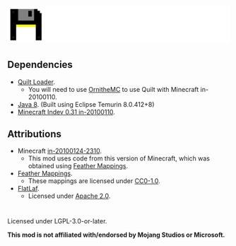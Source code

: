 # ![](./assets/logo.png)

## Dependencies  
- [Quilt Loader](https://quiltmc.org/).  
  - You will need to use [OrnitheMC](https://ornithemc.net/) to use Quilt with Minecraft in-20100110.  
- [Java 8](https://adoptium.net/temurin/releases/?version=8). (Built using Eclipse Temurin 8.0.412+8)  
- [Minecraft Indev 0.31 in-20100110](https://minecraft.wiki/w/Java_Edition_Indev_0.31_20100110).  

## Attributions  
- Minecraft [in-20100124-2310](https://minecraft.wiki/w/Java_Edition_Indev_0.31_20100124-2).  
  - This mod uses code from this version of Minecraft, which was obtained using [Feather Mappings](https://github.com/OrnitheMC/feather-mappings).  
- [Feather Mappings](https://github.com/OrnitheMC/feather-mappings).  
  - These mappings are licensed under [CC0-1.0](https://github.com/OrnitheMC/feather-mappings/blob/main/LICENSE).  
- [FlatLaf](https://github.com/JFormDesigner/FlatLaf/).
  - Licensed under [Apache 2.0](https://github.com/JFormDesigner/FlatLaf/blob/main/LICENSE).

#
Licensed under LGPL-3.0-or-later.

**This mod is not affiliated with/endorsed by Mojang Studios or Microsoft.**  
